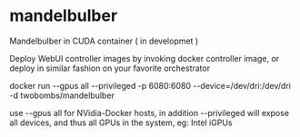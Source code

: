 # mandelbulber
Mandelbulber in CUDA container ( in developmet )

Deploy WebUI controller images by invoking docker controller image, or deploy in similar fashion on your favorite orchestrator

docker run --gpus all --privileged -p 6080:6080 --device=/dev/dri:/dev/dri -d twobombs/mandelbulber

use --gpus all for NVidia-Docker hosts, in addition --privileged will expose all devices, and thus all GPUs in the system, eg: Intel iGPUs 
